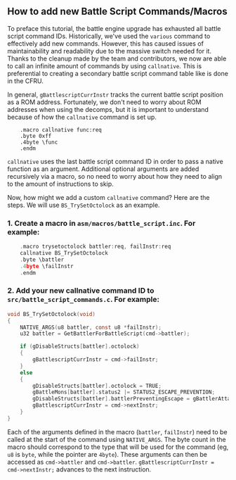 ## How to add new Battle Script Commands/Macros

To preface this tutorial, the battle engine upgrade has exhausted all battle script command IDs. Historically, we've used the `various` command to effectively add new commands. However, this has caused issues of maintainability and readability due to the massive switch needed for it. Thanks to the cleanup made by the team and contributors, we now are able to call an infinite amount of commands by using `callnative`. This is preferential to creating a secondary battle script command table like is done in the CFRU.

In general, `gBattlescriptCurrInstr` tracks the current battle script position as a ROM address. Fortunately, we don't need to worry about ROM addresses when using the decomps, but it is important to understand because of how the `callnative` command is set up.

```
	.macro callnative func:req
	.byte 0xff
	.4byte \func
	.endm
```
`callnative` uses the last battle script command ID in order to pass a native function as an argument. Additional optional arguments are added recursively via a macro, so no need to worry about how they need to align to the amount of instructions to skip.

Now, how might we add a custom `callnative` command? Here are the steps. We will use `BS_TrySetOctolock` as an example.
### 1. Create a macro in `asm/macros/battle_script.inc`. For example:
```c
	.macro trysetoctolock battler:req, failInstr:req
	callnative BS_TrySetOctolock
	.byte \battler
	.4byte \failInstr
	.endm
```
### 2. Add your new callnative command ID to `src/battle_script_commands.c`. For example:
```c
void BS_TrySetOctolock(void)
{
    NATIVE_ARGS(u8 battler, const u8 *failInstr);
    u32 battler = GetBattlerForBattleScript(cmd->battler);

    if (gDisableStructs[battler].octolock)
    {
        gBattlescriptCurrInstr = cmd->failInstr;
    }
    else
    {
        gDisableStructs[battler].octolock = TRUE;
        gBattleMons[battler].status2 |= STATUS2_ESCAPE_PREVENTION;
        gDisableStructs[battler].battlerPreventingEscape = gBattlerAttacker;
        gBattlescriptCurrInstr = cmd->nextInstr;
    }
}
```
Each of the arguments defined in the macro (`battler`, `failInstr`) need to be called at the start of the command using `NATIVE_ARGS`.
The byte count in the macro should correspond to the type that will be used for the command (eg, `u8` is `byte`, while the pointer are `4byte`).
These arguments can then be accessed as `cmd->battler` and `cmd->battler`.
`gBattlescriptCurrInstr = cmd->nextInstr;` advances to the next instruction.
